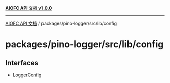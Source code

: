 [**AIOFC API 文档 v1.0.0**](../../../../../README.md)

***

[AIOFC API 文档](../../../../../modules.md) / packages/pino-logger/src/lib/config

# packages/pino-logger/src/lib/config

## Interfaces

- [LoggerConfig](interfaces/LoggerConfig.md)
